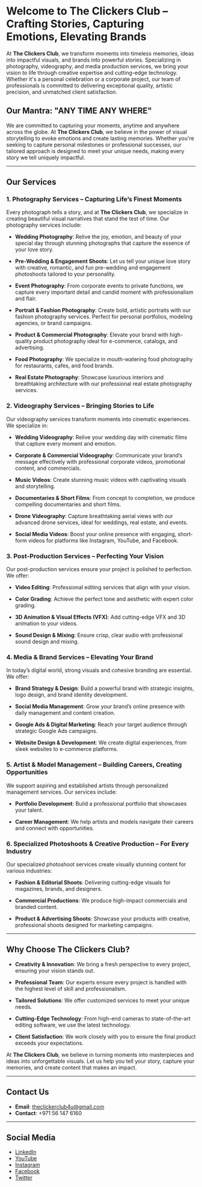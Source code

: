# Welcome to **The Clickers Club** – Crafting Stories, Capturing Emotions, Elevating Brands

At **The Clickers Club**, we transform moments into timeless memories, ideas into impactful visuals, and brands into powerful stories. Specializing in photography, videography, and media production services, we bring your vision to life through creative expertise and cutting-edge technology. Whether it's a personal celebration or a corporate project, our team of professionals is committed to delivering exceptional quality, artistic precision, and unmatched client satisfaction.

## Our Mantra: **"ANY TIME ANY WHERE"**

We are committed to capturing your moments, anytime and anywhere across the globe. At **The Clickers Club**, we believe in the power of visual storytelling to evoke emotions and create lasting memories. Whether you're seeking to capture personal milestones or professional successes, our tailored approach is designed to meet your unique needs, making every story we tell uniquely impactful.

---

## Our Services

### 1. Photography Services – Capturing Life’s Finest Moments

Every photograph tells a story, and at **The Clickers Club**, we specialize in creating beautiful visual narratives that stand the test of time. Our photography services include:

- **Wedding Photography**: Relive the joy, emotion, and beauty of your special day through stunning photographs that capture the essence of your love story.
  
- **Pre-Wedding & Engagement Shoots**: Let us tell your unique love story with creative, romantic, and fun pre-wedding and engagement photoshoots tailored to your personality.

- **Event Photography**: From corporate events to private functions, we capture every important detail and candid moment with professionalism and flair.

- **Portrait & Fashion Photography**: Create bold, artistic portraits with our fashion photography services. Perfect for personal portfolios, modeling agencies, or brand campaigns.

- **Product & Commercial Photography**: Elevate your brand with high-quality product photography ideal for e-commerce, catalogs, and advertising.

- **Food Photography**: We specialize in mouth-watering food photography for restaurants, cafes, and food brands.

- **Real Estate Photography**: Showcase luxurious interiors and breathtaking architecture with our professional real estate photography services.

### 2. Videography Services – Bringing Stories to Life

Our videography services transform moments into cinematic experiences. We specialize in:

- **Wedding Videography**: Relive your wedding day with cinematic films that capture every moment and emotion.
  
- **Corporate & Commercial Videography**: Communicate your brand’s message effectively with professional corporate videos, promotional content, and commercials.

- **Music Videos**: Create stunning music videos with captivating visuals and storytelling.

- **Documentaries & Short Films**: From concept to completion, we produce compelling documentaries and short films.

- **Drone Videography**: Capture breathtaking aerial views with our advanced drone services, ideal for weddings, real estate, and events.

- **Social Media Videos**: Boost your online presence with engaging, short-form videos for platforms like Instagram, YouTube, and Facebook.

### 3. Post-Production Services – Perfecting Your Vision

Our post-production services ensure your project is polished to perfection. We offer:

- **Video Editing**: Professional editing services that align with your vision.
  
- **Color Grading**: Achieve the perfect tone and aesthetic with expert color grading.

- **3D Animation & Visual Effects (VFX)**: Add cutting-edge VFX and 3D animation to your videos.

- **Sound Design & Mixing**: Ensure crisp, clear audio with professional sound design and mixing.

### 4. Media & Brand Services – Elevating Your Brand

In today’s digital world, strong visuals and cohesive branding are essential. We offer:

- **Brand Strategy & Design**: Build a powerful brand with strategic insights, logo design, and brand identity development.

- **Social Media Management**: Grow your brand’s online presence with daily management and content creation.

- **Google Ads & Digital Marketing**: Reach your target audience through strategic Google Ads campaigns.

- **Website Design & Development**: We create digital experiences, from sleek websites to e-commerce platforms.

### 5. Artist & Model Management – Building Careers, Creating Opportunities

We support aspiring and established artists through personalized management services. Our services include:

- **Portfolio Development**: Build a professional portfolio that showcases your talent.

- **Career Management**: We help artists and models navigate their careers and connect with opportunities.

### 6. Specialized Photoshoots & Creative Production – For Every Industry

Our specialized photoshoot services create visually stunning content for various industries:

- **Fashion & Editorial Shoots**: Delivering cutting-edge visuals for magazines, brands, and designers.

- **Commercial Productions**: We produce high-impact commercials and branded content.

- **Product & Advertising Shoots**: Showcase your products with creative, professional shoots designed for marketing campaigns.

---

## Why Choose **The Clickers Club**?

- **Creativity & Innovation**: We bring a fresh perspective to every project, ensuring your vision stands out.
  
- **Professional Team**: Our experts ensure every project is handled with the highest level of skill and professionalism.

- **Tailored Solutions**: We offer customized services to meet your unique needs.

- **Cutting-Edge Technology**: From high-end cameras to state-of-the-art editing software, we use the latest technology.

- **Client Satisfaction**: We work closely with you to ensure the final product exceeds your expectations.

At **The Clickers Club**, we believe in turning moments into masterpieces and ideas into unforgettable visuals. Let us help you tell your story, capture your memories, and create content that makes an impact.

---

## Contact Us

- **Email**: [theclickerclub4u@gmail.com](mailto:theclickerclub4u@gmail.com)
- **Contact**: +971 56 147 6160

---

## Social Media

- [LinkedIn](https://www.linkedin.com/company/clickersclubatw/)
- [YouTube](https://www.youtube.com/@ClickersClubATW)
- [Instagram](https://www.instagram.com/clickersclubatw)
- [Facebook](https://www.facebook.com/ClickersClubATW)
- [Twitter](https://x.com/ClickersClubATW)
